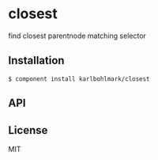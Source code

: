 
# closest

  find closest parentnode matching selector

## Installation

    $ component install karlbohlmark/closest

## API

   

## License

  MIT
